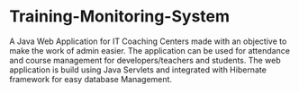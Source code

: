 # Training-Monitoring-System
A Java Web Application for IT Coaching Centers made with an objective to make the work of admin easier. The application can be used for attendance and course management for developers/teachers and students. The web application is build using Java Servlets and integrated with Hibernate framework for easy database Management.
